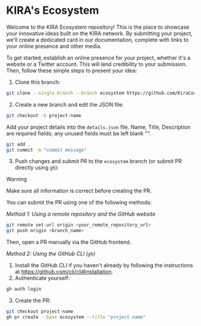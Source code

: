 # KIRA's Ecosystem

Welcome to the KIRA Ecosystem repository! This is the place to showcase your innovative ideas built on the KIRA network. By submitting your project, we'll create a dedicated card in our documentation, complete with links to your online presence and other media.

To get started, establish an online presence for your project, whether it's a website or a Twitter account. This will lend credibility to your submission. Then, follow these simple steps to present your idea:

1. Clone this branch:

```bash
git clone --single-branch --branch ecosystem https://github.com/KiraCore/docs.kira.network.git
```

2. Create a new branch and edit the JSON file:

```bash
git checkout -b project-name
```

Add your project details into the `details.json` file. 
Name, Title, Description are required fields; any unused fields must be left blank "".

```bash
git add .      
git commit -m "commit message"
```

3. Push changes and submit PR to the `ecosystem` branch (or submit PR directly using `gh`):

> [!WARNING]  
> Make sure all information is correct before creating the PR.

You can submit the PR using one of the following methods:

*Method 1: Using a remote repository and the GitHub website*

```bash
git remote set-url origin <your_remote_repository_url>
git push origin <branch_name>
```
Then, open a PR manually via the GitHub frontend.

*Method 2: Using the GitHub CLI (`gh`)*

  1. Install the GitHub CLI if you haven't already by following the instructions at https://github.com/cli/cli#installation.
  2. Authenticate yourself:

```bash
gh auth login
```
3. Create the PR:

```bash
git checkout project-name
gh pr create --base ecosystem --title "project name"
```
